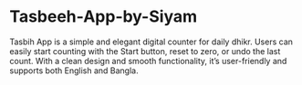 # Tasbeeh-App-by-Siyam
Tasbih App is a simple and elegant digital counter for daily dhikr. Users can easily start counting with the Start button, reset to zero, or undo the last count. With a clean design and smooth functionality, it’s user-friendly and supports both English and Bangla.
